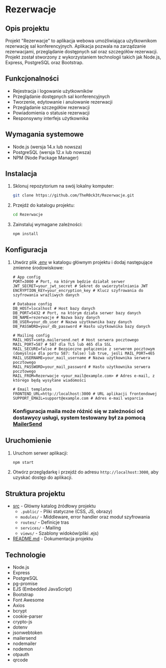 # Rezerwacje

## Opis projektu
Projekt "Rezerwacje" to aplikacja webowa umożliwiająca użytkownikom rezerwację sal konferencyjnych. Aplikacja pozwala na zarządzanie rezerwacjami, przeglądanie dostępnych sal oraz szczegółów rezerwacji. Projekt został stworzony z wykorzystaniem technologii takich jak Node.js, Express, PostgreSQL oraz Bootstrap.

## Funkcjonalności
- Rejestracja i logowanie użytkowników
- Przeglądanie dostępnych sal konferencyjnych
- Tworzenie, edytowanie i anulowanie rezerwacji
- Przeglądanie szczegółów rezerwacji
- Powiadomienia o statusie rezerwacji
- Responsywny interfejs użytkownika

## Wymagania systemowe
- Node.js (wersja 14.x lub nowsza)
- PostgreSQL (wersja 12.x lub nowsza)
- NPM (Node Package Manager)

## Instalacja
1. Sklonuj repozytorium na swój lokalny komputer:
    ```sh
    git clone https://github.com/TheR0ck3t/Rezerwacje.git
    ```
2. Przejdź do katalogu projektu:
    ```sh
    cd Rezerwacje
    ```
3. Zainstaluj wymagane zależności:
    ```sh
    npm install
    ```

## Konfiguracja
1. Utwórz plik [.env](https://www.npmjs.com/package/dotenv) w katalogu głównym projektu i dodaj następujące zmienne środowiskowe:
    ```env
    # App config
    PORT=3000 # Port, na którym będzie działał serwer
    JWT_SECRET=your_jwt_secret # Sekret do uwierzytelniania JWT
    ENCRYPTION_KEY=your_encryption_key # Klucz szyfrowania do szyfrowania wrażliwych danych

    # Database config
    DB_HOST=localhost # Host bazy danych
    DB_PORT=5432 # Port, na którym działa serwer bazy danych
    DB_NAME=rezerwacje # Nazwa bazy danych
    DB_USER=your_db_user # Nazwa użytkownika bazy danych
    DB_PASSWORD=your_db_password # Hasło użytkownika bazy danych

    # Mailing config
    MAIL_HOST=smtp.mailersend.net # Host serwera pocztowego
    MAIL_PORT=587 # 587 dla TLS lub 465 dla SSL
    MAIL_SECURE=false # Bezpieczne połączenie z serwerem pocztowym (domyślnie dla portu 587: false) lub true, jeśli MAIL_PORT=465
    MAIL_USERNAME=your_mail_username # Nazwa użytkownika serwera pocztowego
    MAIL_PASSWORD=your_mail_password # Hasło użytkownika serwera pocztowego
    MAIL_FROM=Rezerwacje <your_mail@example.com> # Adres e-mail, z którego będą wysyłane wiadomości

    # Email templates
    FRONTEND_URL=http://localhost:3000 # URL aplikacji frontendowej
    SUPPORT_EMAIL=support@example.com # Adres e-mail wsparcia
    ```
    ### Konfiguracja maila może różnić się w zależności od dostawycy usługi, system testowany był za pomocą [MailerSend](https://www.mailersend.com/)

## Uruchomienie
1. Uruchom serwer aplikacji:
    ```sh
    npm start
    ```
2. Otwórz przeglądarkę i przejdź do adresu `http://localhost:3000`, aby uzyskać dostęp do aplikacji.

## Struktura projektu
- [src](https://github.com/TheR0ck3t/Rezerwacje/tree/main/src) - Główny katalog źródłowy projektu
  - `.public/` - Pliki statyczne (CSS, JS, obrazy)
  - `modules/` - Middleware, error handler oraz moduł szyfrowania
  - `routes/` - Definicje tras
  - `services/` - Mailing
  - `views/` - Szablony widoków(pliki .ejs)
- [README.md](https://github.com/TheR0ck3t/Rezerwacje/blob/main/README.md) - Dokumentacja projektu

## Technologie
- Node.js
- Express
- PostgreSQL
- pg-promise
- EJS (Embedded JavaScript)
- Bootstrap
- Font Awesome
- Axios
- bcrypt
- cookie-parser
- crypto-js
- dotenv
- jsonwebtoken
- mailersend
- nodemailer
- nodemon
- otpauth
- qrcode
